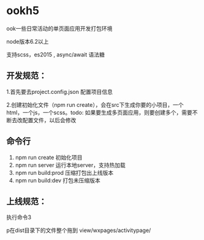 # ookh5
<p>ook一些日常活动的单页面应用开发打包环境</p>
<p>node版本6.2以上</p>
<p>支持scss，es2015 , async/await 语法糖</p>

## 开发规范：
<p>1.首先要去project.config.json 配置项目信息</p>
<p>2.创建初始化文件（npm run create），会在src下生成你要的小项目，一个html，一个js，一个scss。todo:
如果要生成多页面应用，则要创建多个，需要不断去改配置文件，以后会修改</p>

## 命令行
<ol>
<li>npm run create 初始化项目</li>
<li>npm run server  运行本地server，支持热加载</li>
<li>npm run build:prod  压缩打包出上线版本</li>
<li>npm run build:dev   打包未压缩版本</li>
</ol>

## 上线规范：
<p>执行命令3</p>
<p>p在dist目录下的文件整个拖到 view/wxpages/activitypage/   </p>